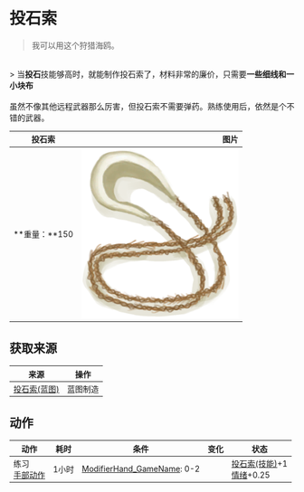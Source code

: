 # 投石索  
> 我可以用这个狩猎海鸥。  
<br>  
> 当<b>投石</b>技能够高时，就能制作投石索了，材料非常的廉价，只需要<b>一些细线和一小块布</b><br><br>虽然不像其他远程武器那么厉害，但投石索不需要弹药。熟练使用后，依然是个不错的武器。  
  
  投石索  |   图片   
 ----  |  ----:   
 **重量：**150  |  <img decoding="async" src="Sprite/Sling.png" href="a.md" style="max-width:300px;max-height:300px;">   
  
## 获取来源  
来源  |  操作  
----  |  ----  
[投石索(蓝图)](Bp_Sling.md)  |  蓝图制造  
## 动作  
动作  |  耗时  |  条件  |  变化  |  状态  
----  |  ----  |  ----  |  ----  |  ----  
练习<br>[手部动作](HandAction.md)  |  1小时  |  [ModifierHand_GameName](ModifierHand.md): 0-2  |    |  [投石索(技能)](Skill_Sling.md)+1<br>[情绪](Morale.md)+0.25  
